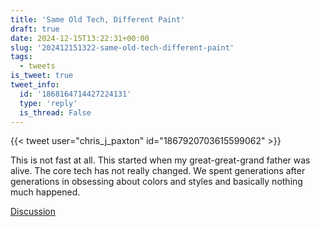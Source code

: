 ```yaml
---
title: 'Same Old Tech, Different Paint'
draft: true
date: 2024-12-15T13:22:31+00:00
slug: '202412151322-same-old-tech-different-paint'
tags:
  - tweets
is_tweet: true
tweet_info:
  id: '1868164714427224131'
  type: 'reply'
  is_thread: False
---
```




{{< tweet user="chris_j_paxton" id="1867920703615599062" >}}

This is not fast at all. This started when my great-great-grand father was alive. The core tech has not really changed. We spent generations after generations in obsessing about colors and styles and basically nothing much happened.

[Discussion](https://x.com/sytelus/status/1868164714427224131)
